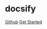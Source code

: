 # docsify

<a href="https://github.com/mohuani/docsify">Github</a>
<a href="#README">Get Started</a>
